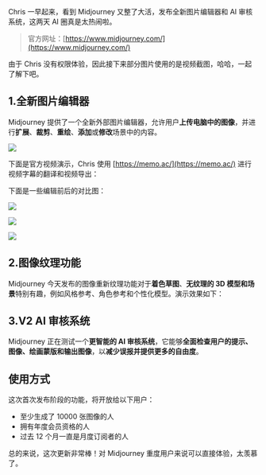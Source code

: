 Chris 一早起来，看到 Midjourney 又整了大活，发布全新图片编辑器和 AI 审核系统，这两天 AI 圈真是太热闹啦。

> 官方网址：[https://www.midjourney.com/](https://www.midjourney.com/)

由于 Chris 没有权限体验，因此接下来部分图片使用的是视频截图，哈哈，一起了解下吧。

## 1.全新图片编辑器

Midjourney 提供了一个全新外部图片编辑器，允许用户**上传电脑中的图像**，并进行**扩展**、**裁剪**、**重绘**、**添加**或**修改**场景中的内容。

![](https://cdn.nlark.com/yuque/0/2024/png/186051/1729728562115-f64088ce-2fdb-4c06-8935-529bb4449378.png)

下面是官方视频演示，Chris 使用 [https://memo.ac/](https://memo.ac/) 进行视频字幕的翻译和视频导出：

下面是一些编辑前后的对比图：

![](https://cdn.nlark.com/yuque/0/2024/jpeg/186051/1729728126373-1d1ed595-7d93-4fef-ab5d-26826a053ad5.jpeg)

![](https://cdn.nlark.com/yuque/0/2024/jpeg/186051/1729728126303-5c1eca51-452b-4d6c-b4ec-bcf6c60feb4b.jpeg)

![](https://cdn.nlark.com/yuque/0/2024/jpeg/186051/1729728125856-29441b91-a230-48c9-ad85-34fda7b92569.jpeg)

## 2.图像纹理功能

Midjourney 今天发布的图像重新纹理功能对于**着色草图**、**无纹理的 3D 模型和场景**特别有趣，例如风格参考、角色参考和个性化模型。演示效果如下：





## 3.V2 AI 审核系统

Midjourney 正在测试一个**更智能的 AI 审核系统**，它能够**全面检查用户的提示、图像、绘画蒙版和输出图像**，以**减少误报并提供更多的自由度**。



## 使用方式

这次首次发布阶段的功能，将开放给以下用户：

- 至少生成了 10000 张图像的人
- 拥有年度会员资格的人
- 过去 12 个月一直是月度订阅者的人

总的来说，这次更新非常棒！对 Midjourney 重度用户来说可以直接体验，太羡慕了。


